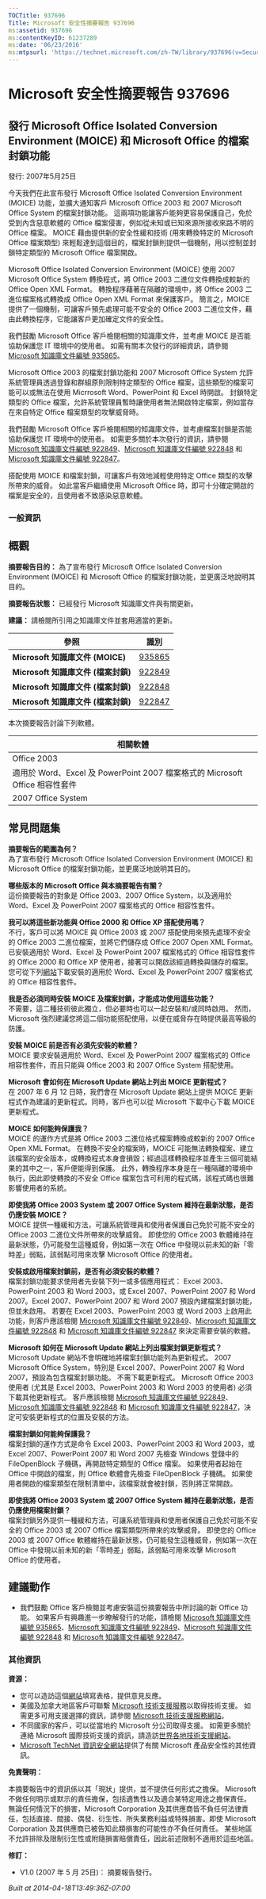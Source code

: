 ```yaml
---
TOCTitle: 937696
Title: Microsoft 安全性摘要報告 937696
ms:assetid: 937696
ms:contentKeyID: 61237289
ms:date: '06/23/2016'
ms:mtpsurl: 'https://technet.microsoft.com/zh-TW/library/937696(v=Security.10)'
---
```



Microsoft 安全性摘要報告 937696
===============================

發行 Microsoft Office Isolated Conversion Environment (MOICE) 和 Microsoft Office 的檔案封鎖功能
------------------------------------------------------------------------------------------------

發行: 2007年5月25日

今天我們在此宣布發行 Microsoft Office Isolated Conversion Environment (MOICE) 功能，並擴大通知客戶 Microsoft Office 2003 和 2007 Microsoft Office System 的檔案封鎖功能。 這兩項功能讓客戶能夠更容易保護自己，免於受到內含惡意軟體的 Office 檔案侵害，例如從未知或已知來源所接收來路不明的 Office 檔案。 MOICE 藉由提供新的安全性緩和技術 (用來轉換特定的 Microsoft Office 檔案類型) 來輕鬆達到這個目的，檔案封鎖則提供一個機制，用以控制並封鎖特定類型的 Microsoft Office 檔案開啟。

Microsoft Office Isolated Conversion Environment (MOICE) 使用 2007 Microsoft Office System 轉換程式，將 Office 2003 二進位文件轉換成較新的 Office Open XML Format。 轉換程序藉著在隔離的環境中，將 Office 2003 二進位檔案格式轉換成 Office Open XML Format 來保護客戶。 簡言之，MOICE 提供了一個機制，可讓客戶預先處理可能不安全的 Office 2003 二進位文件，藉由此轉換程序，它能讓客戶更加確定文件的安全性。

我們鼓勵 Microsoft Office 客戶檢閱相關的知識庫文件，並考慮 MOICE 是否能協助保護您 IT 環境中的使用者。 如需有關本次發行的詳細資訊，請參閱 [Microsoft 知識庫文件編號 935865](http://support.microsoft.com/kb/935865)。

Microsoft Office 2003 的檔案封鎖功能和 2007 Microsoft Office System 允許系統管理員透過登錄和群組原則限制特定類型的 Office 檔案，這些類型的檔案可能可以或無法在使用 Micrrosoft Word、PowerPoint 和 Excel 時開啟。 封鎖特定類型的 Office 檔案，允許系統管理員暫時讓使用者無法開啟特定檔案，例如當存在來自特定 Office 檔案類型的攻擊威脅時。

我們鼓勵 Microsoft Office 客戶檢閱相關的知識庫文件，並考慮檔案封鎖是否能協助保護您 IT 環境中的使用者。 如需更多關於本次發行的資訊，請參閱 [Microsoft 知識庫文件編號 922849](http://support.microsoft.com/kb/922849)、[Microsoft 知識庫文件編號 922848](http://support.microsoft.com/kb/922848/zh-tw) 和 [Microsoft 知識庫文件編號 922847](http://support.microsoft.com/kb/922847/zh-tw)。

搭配使用 MOICE 和檔案封鎖，可讓客戶有效地減輕使用特定 Office 類型的攻擊所帶來的威脅。 如此當客戶繼續使用 Microsoft Office 時，即可十分確定開啟的檔案是安全的，且使用者不致感染惡意軟體。

### 一般資訊

概觀
----


**摘要報告目的：**  為了宣布發行 Microsoft Office Isolated Conversion Environment (MOICE) 和 Microsoft Office 的檔案封鎖功能，並更廣泛地說明其目的。

**摘要報告狀態：**  已經發行 Microsoft 知識庫文件與有關更新。

**建議：**  請檢閱所引用之知識庫文件並套用適當的更新。

| 參照                                | 識別                                                   |
|-------------------------------------|--------------------------------------------------------|
| **Microsoft 知識庫文件 (MOICE)**    | [935865](http://support.microsoft.com/kb/935865/zh-tw) |
| **Microsoft 知識庫文件 (檔案封鎖)** | [922849](http://support.microsoft.com/kb/922849/zh-tw) |
| **Microsoft 知識庫文件 (檔案封鎖)** | [922848](http://support.microsoft.com/kb/922848/zh-tw) |
| **Microsoft 知識庫文件 (檔案封鎖)** | [922847](http://support.microsoft.com/kb/922847/zh-tw) |

本次摘要報告討論下列軟體。

| 相關軟體                                                                     |
|------------------------------------------------------------------------------|
| Office 2003                                                                  |
| 適用於 Word、Excel 及 PowerPoint 2007 檔案格式的 Microsoft Office 相容性套件 |
| 2007 Office System                                                           |

常見問題集
----------


**摘要報告的範圍為何？**  
為了宣布發行 Microsoft Office Isolated Conversion Environment (MOICE) 和 Microsoft Office 的檔案封鎖功能，並更廣泛地說明其目的。

**哪些版本的 Microsoft Office 與本摘要報告有關？**  
這份摘要報告的對象是 Office 2003、2007 Office System，以及適用於 Word、Excel 及 PowerPoint 2007 檔案格式的 Office 相容性套件。

**我可以將這些新功能與 Office 2000 和 Office XP 搭配使用嗎？**  
不行，客戶可以將 MOICE 與 Office 2003 或 2007 搭配使用來預先處理不安全的 Office 2003 二進位檔案，並將它們儲存成 Office 2007 Open XML Format。 已安裝適用於 Word、Excel 及 PowerPoint 2007 檔案格式的 Office 相容性套件的 Office 2000 和 Office XP 使用者，接著可以開啟該經過轉換與儲存的檔案。 您可從下列[網站](https://www.microsoft.com/download/details.aspx?displaylang=zh-tw&familyid=941b3470-3ae9-4aee-8f43-c6bb74cd1466)下載安裝的適用於 Word、Excel 及 PowerPoint 2007 檔案格式的 Office 相容性套件。

**我是否必須同時安裝 MOICE 及檔案封鎖，才能成功使用這些功能？**  
不需要，這二種技術彼此獨立，但必要時也可以一起安裝和/或同時啟用。 然而，Microsoft 強烈建議您將這二個功能搭配使用，以便在威脅存在時提供最高等級的防護。

**安裝 MOICE 前是否有必須先安裝的軟體？**  
MOICE 要求安裝適用於 Word、Excel 及 PowerPoint 2007 檔案格式的 Office 相容性套件，而且只能與 Office 2003 和 2007 Office System 搭配使用。

**Microsoft 會如何在 Microsoft Update 網站上列出 MOICE 更新程式？**  
在 2007 年 6 月 12 日時，我們會在 Microsoft Update 網站上提供 MOICE 更新程式作為建議的更新程式。同時，客戶也可以從 Microsoft 下載中心下載 MOICE 更新程式。

**MOICE 如何能夠保護我？**  
MOICE 的運作方式是將 Office 2003 二進位格式檔案轉換成較新的 2007 Office Open XML Format。 在轉換不安全的檔案時，MOICE 可能無法轉換檔案、建立該檔案的安全版本，或轉換程式本身會損毀；經過這樣轉換程序並產生三個可能結果的其中之一，客戶便能得到保護。 此外，轉換程序本身是在一種隔離的環境中執行，因此即使轉換的不安全 Office 檔案包含可利用的程式碼，該程式碼也很難影響使用者的系統。

**即使我將 Office 2003 System 或 2007 Office System 維持在最新狀態，是否仍應安裝 MOICE？**  
MOICE 提供一種緩和方法，可讓系統管理員和使用者保護自己免於可能不安全的 Office 2003 二進位文件所帶來的攻擊威脅。 即使您的 Office 2003 軟體維持在最新狀態，仍可能發生這種威脅，例如第一次在 Office 中發現以前未知的新「零時差」弱點，該弱點可用來攻擊 Microsoft Office 的使用者。

**安裝或啟用檔案封鎖前，是否有必須安裝的軟體？**  
檔案封鎖功能要求使用者先安裝下列一或多個應用程式： Excel 2003、PowerPoint 2003 和 Word 2003，或 Excel 2007、PowerPoint 2007 和 Word 2007。Excel 2007、PowerPoint 2007 和 Word 2007 預設內建檔案封鎖功能，但並未啟用。 若要在 Excel 2003、PowerPoint 2003 或 Word 2003 上啟用此功能，則客戶應該檢閱 [Microsoft 知識庫文件編號 922849](http://support.microsoft.com/kb/922849/zh-tw)、[Microsoft 知識庫文件編號 922848](http://support.microsoft.com/kb/922848/zh-tw) 和 [Microsoft 知識庫文件編號 922847](http://support.microsoft.com/kb/922847/zh-tw) 來決定需要安裝的軟體。

**Microsoft 如何在 Microsoft Update 網站上列出檔案封鎖更新程式？**  
Microsoft Update 網站不會明確地將檔案封鎖功能列為更新程式。 2007 Microsoft Office System，特別是 Excel 2007、PowerPoint 2007 和 Word 2007，預設為包含檔案封鎖功能。 不需下載更新程式。 Microsoft Office 2003 使用者 (尤其是 Excel 2003、PowerPoint 2003 和 Word 2003 的使用者) 必須下載其他更新程式。 客戶應該檢閱 [Microsoft 知識庫文件編號 922849](http://support.microsoft.com/kb/922849/zh-tw)、[Microsoft 知識庫文件編號 922848](http://support.microsoft.com/kb/922848/zh-tw) 和 [Microsoft 知識庫文件編號 922847](http://support.microsoft.com/kb/922847/zh-tw)，決定可安裝更新程式的位置及安裝的方法。

**檔案封鎖如何能夠保護我？**  
檔案封鎖的運作方式是命令 Excel 2003、PowerPoint 2003 和 Word 2003，或 Excel 2007、PowerPoint 2007 和 Word 2007 先檢查 Windows 登錄中的 FileOpenBlock 子機碼，再開啟特定類型的 Office 檔案。 如果使用者起始在 Office 中開啟的檔案，則 Office 軟體會先檢查 FileOpenBlock 子機碼。 如果使用者開啟的檔案類型在限制清單中，該檔案就會被封鎖，否則將正常開啟。

**即使我將 Office 2003 System 或 2007 Office System 維持在最新狀態，是否仍應使用檔案封鎖？**  
檔案封鎖另外提供一種緩和方法，可讓系統管理員和使用者保護自己免於可能不安全的 Office 2003 或 2007 Office 檔案類型所帶來的攻擊威脅。 即使您的 Office 2003 或 2007 Office 軟體維持在最新狀態，仍可能發生這種威脅，例如第一次在 Office 中發現以前未知的新「零時差」弱點，該弱點可用來攻擊 Microsoft Office 的使用者。

建議動作
--------


-   我們鼓勵 Office 客戶檢閱並考慮安裝這份摘要報告中所討論的新 Office 功能。 如果客戶有興趣進一步瞭解發行的功能，請檢閱 [Microsoft 知識庫文件編號 935865](http://support.microsoft.com/kb/935865)、[Microsoft 知識庫文件編號 922849](http://support.microsoft.com/kb/922849/zh-tw)、[Microsoft 知識庫文件編號 922848](http://support.microsoft.com/kb/922848/zh-tw) 和 [Microsoft 知識庫文件編號 922847](http://support.microsoft.com/kb/922847/zh-tw)。

### 其他資訊

**資源：** 

-   您可以造訪這個[網站](https://support.microsoft.com/common/survey.aspx?scid=sw;en;1257&amp;showpage=1&amp;ws=technet&amp;sd=tech)填寫表格，提供意見反應。
-   美國及加拿大地區客戶可聯繫 [Microsoft 技術支援服務](http://go.microsoft.com/fwlink/?linkid=21131)以取得技術支援。 如需更多可用支援選擇的資訊，請參閱 [Microsoft 技術支援服務網站](http://support.microsoft.com/)。
-   不同國家的客戶，可以從當地的 Microsoft 分公司取得支援。 如需更多關於連絡 Microsoft 國際技術支援的資訊，請造訪[世界各地技術支援網站](http://go.microsoft.com/fwlink/?linkid=21155)。
-   [Microsoft TechNet 資訊安全網站](http://www.microsoft.com/taiwan/technet/security/default.mspx)提供了有關 Microsoft 產品安全性的其他資訊。

**免責聲明：** 

本摘要報告中的資訊係以其「現狀」提供，並不提供任何形式之擔保。 Microsoft 不做任何明示或默示的責任擔保，包括適售性以及適合某特定用途之擔保責任。 無論任何情況下的損害，Microsoft Corporation 及其供應商皆不負任何法律責任，包括直接、間接、偶發、衍生性、所失業務利益或特殊損害。即使 Microsoft Corporation 及其供應商已被告知此類損害的可能性亦不負任何責任。 某些地區不允許排除及限制衍生性或附隨損害賠償責任，因此前述限制不適用於這些地區。

**修訂：** 

-   V1.0 (2007 年 5 月 25日)： 摘要報告發行。

*Built at 2014-04-18T13:49:36Z-07:00*
